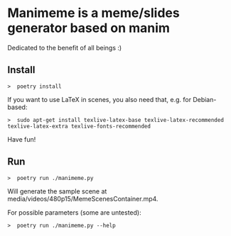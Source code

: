 # Manimeme is a meme/slides generator based on manim

Dedicated to the benefit of all beings :)

## Install

```
>  poetry install
```

If you want to use LaTeX in scenes, you also need that, e.g. for Debian-based:

```
>  sudo apt-get install texlive-latex-base texlive-latex-recommended texlive-latex-extra texlive-fonts-recommended
```

Have fun!

## Run

```
>  poetry run ./manimeme.py
```

Will generate the sample scene at media/videos/480p15/MemeScenesContainer.mp4.

For possible parameters (some are untested):

```
>  poetry run ./manimeme.py --help
```
